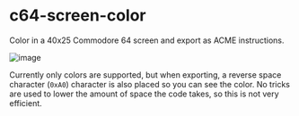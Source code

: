 # c64-screen-color
Color in a 40x25 Commodore 64 screen and export as ACME instructions.

![image](https://user-images.githubusercontent.com/43392677/143787674-3a7e6f03-ab32-4de0-8ba6-e5b4c4e686af.png)

Currently only colors are supported, but when exporting, a reverse space character (`0xA0`) character is also placed so you can see the color. No tricks are used to lower the amount of space the code takes, so this is not very efficient. 
